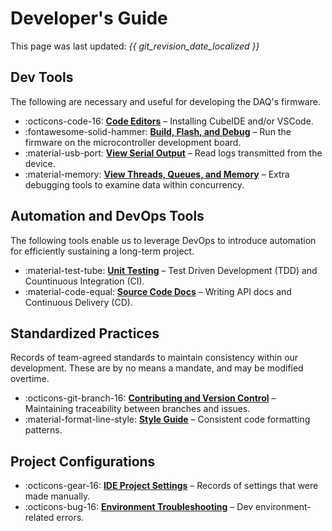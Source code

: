# Developer's Guide

This page was last updated: *{{ git_revision_date_localized }}*

## Dev Tools

The following are necessary and useful for developing the DAQ's firmware.

<div class="grid cards" markdown>

- :octicons-code-16: __[Code Editors]__ – Installing CubeIDE and/or VSCode.
- :fontawesome-solid-hammer: __[Build, Flash, and Debug]__ – Run the firmware on the microcontroller development board.
- :material-usb-port: __[View Serial Output]__ – Read logs transmitted from the device.
- :material-memory: __[View Threads, Queues, and Memory]__ – Extra debugging tools to examine data within concurrency.

</div>

  [Code Editors]: code-editors.md
  [Build, Flash, and Debug]: build-flash-debug.md
  [View Serial Output]: view-serial-output.md
  [View Threads, Queues, and Memory]: view-threads-queues-memory.md

## Automation and DevOps Tools

The following tools enable us to leverage DevOps to introduce automation for efficiently sustaining a long-term project.

<div class="grid cards" markdown>

- :material-test-tube: __[Unit Testing]__ – Test Driven Development (TDD) and Countinuous Integration (CI).
- :material-code-equal: __[Source Code Docs]__ – Writing API docs and Continuous Delivery (CD).

</div>

  [Unit Testing]: unit-testing.md
  [Source Code Docs]: source-code-docs.md


## Standardized Practices

Records of team-agreed standards to maintain consistency within our development. These are by no means a mandate, and may be modified overtime.

<div class="grid cards" markdown>

- :octicons-git-branch-16: __[Contributing and Version Control]__ – Maintaining traceability between branches and issues.
- :material-format-line-style: __[Style Guide]__ – Consistent code formatting patterns.

</div>

  [Contributing and Version Control]: contributing-version-control.md
  [Style Guide]: style-guide.md

## Project Configurations

<div class="grid cards" markdown>

- :octicons-gear-16: __[IDE Project Settings]__ – Records of settings that were made manually.
- :octicons-bug-16: __[Environment Troubleshooting]__ – Dev environment-related errors.

</div>

  [IDE Project Settings]: cubeIDE-cubeMX-settings.md
  [Environment Troubleshooting]: environment-troubleshooting.md